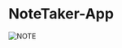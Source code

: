 # NoteTaker-App
![NOTE](https://user-images.githubusercontent.com/52837649/87323552-ecb04880-c4fc-11ea-8233-dab0243d7bf6.gif)
